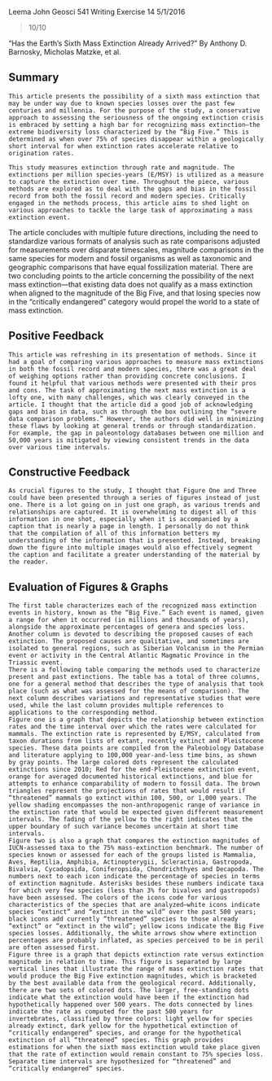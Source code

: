 Leema John 
Geosci 541 
Writing Exercise 14
5/1/2016 

> 10/10

“Has the Earth’s Sixth Mass Extinction Already Arrived?” By Anthony D. Barnosky, Micholas Matzke, et al.

## Summary 
	This article presents the possibility of a sixth mass extinction that may be under way due to known species losses over the past few centuries and millennia. For the purpose of the study, a conservative approach to assessing the seriousness of the ongoing extinction crisis is embraced by setting a high bar for recognizing mass extinction—the extreme biodiversity loss characterized by the “Big Five.” This is determined as when over 75% of species disappear within a geologically short interval for when extinction rates accelerate relative to origination rates. 

	This study measures extinction through rate and magnitude. The extinctions per million species-years (E/MSY) is utilized as a measure to capture the extinction over time. Throughout the piece, various methods are explored as to deal with the gaps and bias in the fossil record from both the fossil record and modern species. Critically engaged in the methods process, this article aims to shed light on various approaches to tackle the large task of approximating a mass extinction event. 

The article concludes with multiple future directions, including the need to standardize various formats of analysis such as rate comparisons adjusted for measurements over disparate timescales, magnitude comparisons in the same species for modern and fossil organisms as well as taxonomic and geographic comparisons that have equal fossilization material. There are two concluding points to the article concerning the possibility of the next mass extinction—that existing data does not qualify as a mass extinction when aligned to the magnitude of the Big Five, and that losing species now in the “critically endangered” category would propel the world to a state of mass extinction. 

## Positive Feedback 
	This article was refreshing in its presentation of methods. Since it had a goal of comparing various approaches to measure mass extinctions in both the fossil record and modern species, there was a great deal of weighing options rather than providing concrete conclusions. I found it helpful that various methods were presented with their pros and cons. The task of approximating the next mass extinction is a lofty one, with many challenges, which was clearly conveyed in the article. I thought that the article did a good job of acknowledging gaps and bias in data, such as through the box outlining the “severe data comparison problems.” However, the authors did well in minimizing these flaws by looking at general trends or through standardization. For example, the gap in paleontology databases between one million and 50,000 years is mitigated by viewing consistent trends in the data over various time intervals. 

## Constructive Feedback 
	As crucial figures to the study, I thought that Figure One and Three could have been presented through a series of figures instead of just one. There is a lot going on in just one graph, as various trends and relationships are captured. It is overwhelming to digest all of this information in one shot, especially when it is accompanied by a caption that is nearly a page in length. I personally do not think that the compilation of all of this information betters my understanding of the information that is presented. Instead, breaking down the figure into multiple images would also effectively segment the caption and facilitate a greater understanding of the material by the reader. 

## Evaluation of Figures & Graphs  
	The first table characterizes each of the recognized mass extinction events in history, known as the “Big Five.” Each event is named, given a range for when it occurred (in millions and thousands of years), alongside the approximate percentages of genera and species loss. Another column is devoted to describing the proposed causes of each extinction. The proposed causes are qualitative, and sometimes are isolated to general regions, such as Siberian Volcanism in the Permian event or activity in the Central Atlantic Magmatic Province in the Triassic event. 
	There is a following table comparing the methods used to characterize present and past extinctions. The table has a total of three columns, one for a general method that describes the type of analysis that took place (such as what was assessed for the means of comparison). The next column describes variations and representative studies that were used, while the last column provides multiple references to applications to the corresponding method. 
	Figure one is a graph that depicts the relationship between extinction rates and the time interval over which the rates were calculated for mammals. The extinction rate is represented by E/MSY, calculated from taxon durations from lists of extant, recently extinct and Pleistocene species. These data points are compiled from the Paleobiology Database and literature applying to 100,000 year-and-less time bins, as shown by gray points. The large colored dots represent the calculated extinctions since 2010; Red for the end-Pleistocene extinction event, orange for averaged documented historical extinctions, and blue for attempts to enhance comparability of modern to fossil data. The brown triangles represent the projections of rates that would result if “threatened” mammals go extinct within 100, 500, or 1,000 years. The yellow shading encompasses the non-anthropogenic range of variance in the extinction rate that would be expected given different measurement intervals. The fading of the yellow to the right indicates that the upper boundary of such variance becomes uncertain at short time intervals. 
	Figure two is also a graph that compares the extinction magnitudes of IUCN-assessed taxa to the 75% mass-extinction benchmark. The number of species known or assessed for each of the groups listed is Mammalia, Aves, Reptilia, Amphibia, Actinopterygii, Scleractinia, Gastropoda, Bivalvia, Cycadopsida, Coniferopsida, Chondrichthyes and Decapoda. The numbers next to each icon indicate the percentage of species in terms of extinction magnitude. Asterisks besides these numbers indicate taxa for which very few species (less than 3% for bivalves and gastropods) have been assessed. The colors of the icons code for various characteristics of the species that are analyzed—white icons indicate species “extinct” and “extinct in the wild” over the past 500 years; black icons add currently “threatened” species to those already “extinct” or “extinct in the wild”; yellow icons indicate the Big Five species losses. Additionally, the white arrows show where extinction percentages are probably inflated, as species perceived to be in peril are often assessed first. 
	Figure three is a graph that depicts extinction rate versus extinction magnitude in relation to time. This figure is separated by large vertical lines that illustrate the range of mass extinction rates that would produce the Big Five extinction magnitudes, which is bracketed by the best available data from the geological record. Additionally, there are two sets of colored dots. The larger, free-standing dots indicate what the extinction would have been if the extinction had hypothetically happened over 500 years. The dots connected by lines indicate the rate as computed for the past 500 years for invertebrates, classified by three colors: light yellow for species already extinct, dark yellow for the hypothetical extinction of “critically endangered” species, and orange for the hypothetical extinction of all “threatened” species. This graph provides estimations for when the sixth mass extinction would take place given that the rate of extinction would remain constant to 75% species loss. Separate time intervals are hypothesized for “threatened” and “critically endangered” species.  
